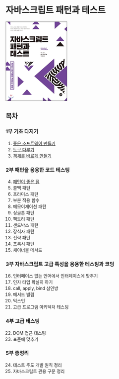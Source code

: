 # 자바스크립트 패턴과 테스트 

![Cover](assets/cover.png)

## 목차

### 1부 기초 다지기
1. [좋은 소프트웨어 만들기](./1부_기초_다지기/01_좋은_소프트웨어_만들기.md)
2. [도구 다루기](./1부_기초_다지기/02_도구_다루기.md)
3. [객체를 바르게 만들기](./1부_기초_다지기/03_객체를_바르게_만들기.md)

### 2부 패턴을 응용한 코드 테스팅
4. [패턴이 좋은 점](./2부_패턴을_응용한_코드_테스팅/01_패턴이_좋은_점.md)
5. 콜백 패턴
6. 프라미스 패턴
7. 부분 적용 함수
8. 메모이제이션 패턴
9. 싱글톤 패턴
10. 팩토리 패턴
11. 샌드박스 패턴
12. 장식자 패턴
13. 전략 패턴
14. 프록시 패턴
15. 체이너블 메서드

### 3부 자바스크립트 고급 특성을 응용한 테스팅과 코딩
16. 인터페이스 없는 언어에서 인터페이스에 맞추기
17. 인자 타입 확실히 하기
18. call, apply, bind 삼인방
19. 메서드 빌림
20. 믹스인
21. 고급 프로그램 아키텍처 테스팅

### 4부 고급 테스팅
22. DOM 접근 테스팅
23. 표준에 맞추기

### 5부 총정리
24. 테스트 주도 개발 원칙 정리
25. 자바스크립트 관용 구문 정리
